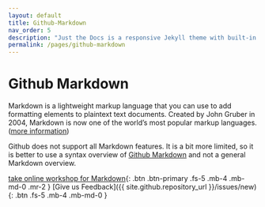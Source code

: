 ```yaml
---
layout: default
title: Github-Markdown
nav_order: 5
description: "Just the Docs is a responsive Jekyll theme with built-in search that is easily customizable and hosted on GitHub Pages."
permalink: /pages/github-markdown
---
```


# Github Markdown

Markdown is a lightweight markup language that you can use to add formatting elements to plaintext text documents. Created by John Gruber in 2004, Markdown is now one of the world’s most popular markup languages. ([more information](https://www.markdownguide.org/getting-started/))

Github does not support all Markdown features. It is a bit more limited, so it is better to use a syntax overview of [Github Markdown](https://guides.github.com/features/mastering-markdown/) and not a general Markdown overview.

[take online workshop for Markdown](https://www.markdowntutorial.com/){: .btn .btn-primary .fs-5 .mb-4 .mb-md-0 .mr-2 } [Give us Feedback]({{ site.github.repository_url }}/issues/new){: .btn .fs-5 .mb-4 .mb-md-0 }